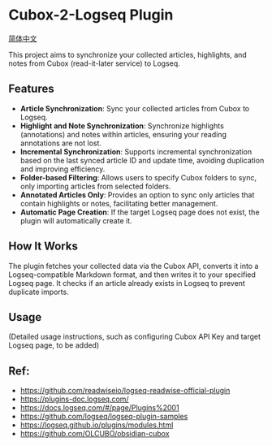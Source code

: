 # Cubox-2-Logseq Plugin

[简体中文](README_zh-CN.md)

This project aims to synchronize your collected articles, highlights, and notes from Cubox (read-it-later service) to Logseq.

## Features

- **Article Synchronization**: Sync your collected articles from Cubox to Logseq.
- **Highlight and Note Synchronization**: Synchronize highlights (annotations) and notes within articles, ensuring your reading annotations are not lost.
- **Incremental Synchronization**: Supports incremental synchronization based on the last synced article ID and update time, avoiding duplication and improving efficiency.
- **Folder-based Filtering**: Allows users to specify Cubox folders to sync, only importing articles from selected folders.
- **Annotated Articles Only**: Provides an option to sync only articles that contain highlights or notes, facilitating better management.
- **Automatic Page Creation**: If the target Logseq page does not exist, the plugin will automatically create it.

## How It Works

The plugin fetches your collected data via the Cubox API, converts it into a Logseq-compatible Markdown format, and then writes it to your specified Logseq page. It checks if an article already exists in Logseq to prevent duplicate imports.

## Usage

(Detailed usage instructions, such as configuring Cubox API Key and target Logseq page, to be added)

## Ref:

- <https://github.com/readwiseio/logseq-readwise-official-plugin>
- <https://plugins-doc.logseq.com/>
- <https://docs.logseq.com/#/page/Plugins%2001>
- <https://github.com/logseq/logseq-plugin-samples>
- <https://logseq.github.io/plugins/modules.html>
- <https://github.com/OLCUBO/obsidian-cubox>

